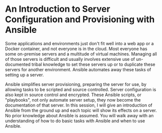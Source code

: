 # An Introduction to Server Configuration and Provisioning with Ansible

Some applications and environments just don't fit well into a web app or a Docker container, and not everyone is in the cloud. Most everyone has some on-premise servers and a multitude of virtual machines. Managing all of those servers is difficult and usually involves extensive use of un-documented tribal knowledge to set these servers up or to duplicate these servers for another environment. Ansible automates away these tasks of setting up a server.

Ansible simplifies server provisioning, preparing the server for use, by allowing tasks to be scripted and source controlled. Server configuration is also kept in source control and encrypted. These Ansible scripts, or "playbooks", not only automate server setup, they now become the documentation of that server. In this session, I will give an introduction of Ansible from the ground up and each topic will show its effects on a server. No prior knowledge about Ansible is assumed. You will walk away with an understanding of how to do basic tasks with Ansible and when to use Ansible.

